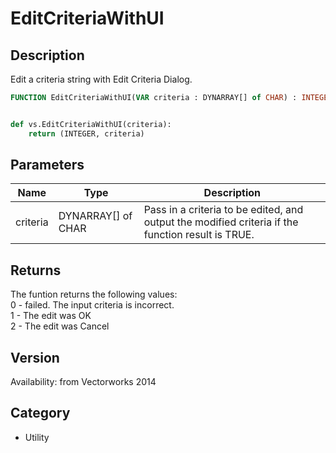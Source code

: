 # EditCriteriaWithUI

## Description
Edit a criteria string with Edit Criteria Dialog.

```pascal
FUNCTION EditCriteriaWithUI(VAR criteria : DYNARRAY[] of CHAR) : INTEGER;
```

```python

def vs.EditCriteriaWithUI(criteria):
    return (INTEGER, criteria)
```

## Parameters
|Name|Type|Description|
|---|---|---|
|criteria|DYNARRAY[] of CHAR|Pass in a criteria to be edited, and output the modified criteria if the function result is TRUE.|

## Returns
The funtion returns the following values:<BR>
0 - failed. The input criteria is incorrect.<BR>
1 - The edit was OK<BR>
2 - The edit was Cancel<BR>


## Version
Availability: from Vectorworks 2014
## Category
* Utility

